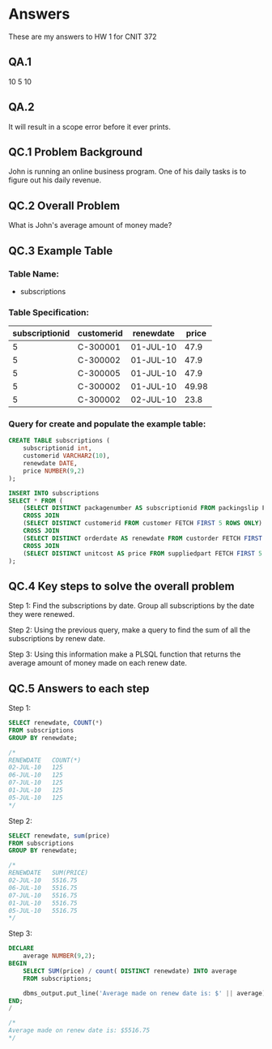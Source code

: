 # Answers
These are my answers to HW 1 for CNIT 372

## QA.1
10
5
10

## QA.2
It will result in a scope error before it ever prints.

## QC.1 Problem Background
John is running an online business program. One of his daily tasks is to figure out his daily revenue.

## QC.2 Overall Problem 
What is John's average amount of money made?

## QC.3 Example Table

### Table Name: 
- subscriptions

### Table Specification:
| subscriptionid | customerid | renewdate | price |
| -------------- | ---------- | --------- | ----- |
| 5 	           | C-300001	  | 01-JUL-10	| 47.9  |
| 5 	           | C-300002	  | 01-JUL-10	| 47.9  |
| 5 	           | C-300005	  | 01-JUL-10	| 47.9  |
| 5 	           | C-300002	  | 01-JUL-10	| 49.98 |
| 5 	           | C-300002	  | 02-JUL-10	| 23.8  |

### Query for create and populate the example table:
```sql
CREATE TABLE subscriptions (
    subscriptionid int,
    customerid VARCHAR2(10),
    renewdate DATE,
    price NUMBER(9,2)
);

INSERT INTO subscriptions
SELECT * FROM (
    (SELECT DISTINCT packagenumber AS subscriptionid FROM packingslip FETCH FIRST 5 ROWS ONLY) 
    CROSS JOIN 
    (SELECT DISTINCT customerid FROM customer FETCH FIRST 5 ROWS ONLY) 
    CROSS JOIN 
    (SELECT DISTINCT orderdate AS renewdate FROM custorder FETCH FIRST 5 ROWS ONLY)
    CROSS JOIN
    (SELECT DISTINCT unitcost AS price FROM suppliedpart FETCH FIRST 5 ROWS ONLY)
); 
```

## QC.4 Key steps to solve the overall problem
Step 1: Find the subscriptions by date. Group all subscriptions by the date they were renewed.

Step 2: Using the previous query, make a query to find the sum of all the subscriptions by renew date.

Step 3: Using this information make a PLSQL function that returns the average amount of money made on each renew date.

## QC.5 Answers to each step
Step 1:
```sql
SELECT renewdate, COUNT(*)
FROM subscriptions
GROUP BY renewdate;

/*
RENEWDATE	COUNT(*)
02-JUL-10	125
06-JUL-10	125
07-JUL-10	125
01-JUL-10	125
05-JUL-10	125
*/
```

Step 2:
```sql
SELECT renewdate, sum(price)
FROM subscriptions
GROUP BY renewdate;

/*
RENEWDATE	SUM(PRICE)
02-JUL-10	5516.75
06-JUL-10	5516.75
07-JUL-10	5516.75
01-JUL-10	5516.75
05-JUL-10	5516.75
*/
```

Step 3:
```sql
DECLARE
    average NUMBER(9,2);
BEGIN
    SELECT SUM(price) / count( DISTINCT renewdate) INTO average
    FROM subscriptions;

    dbms_output.put_line('Average made on renew date is: $' || average);
END;
/

/*
Average made on renew date is: $5516.75
*/
```